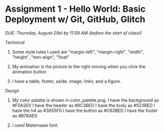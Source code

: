 Assignment 1 - Hello World: Basic Deployment w/ Git, GitHub, Glitch
===

*DUE: Thursday, August 29st by 11:59 AM (before the start of class!)*  

Technical
1. Some style rules I used are "margin-left", "margin-right", "width", "height", "text-align", "float"

2. My animation is the picture to the right moving when you click the animation button

3. I have a table, footer, aside, image, links, and a figure.

Design
1. My color palatte is shown in color_palette.png. 
I have the background as #F0A2E0
I have the header as #8C3BED
I have the body as #523BED
I have the h4 as #3055F0
I have the button as #C63BED
I have the footer as #B78AED

2. I used Matemasie font.